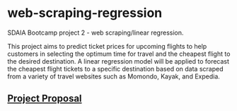 # web-scraping-regression
SDAIA Bootcamp project 2 - web scraping/linear regression.

This project aims to predict ticket prices for upcoming flights to help customers in selecting the optimum time for travel and the cheapest flight to the desired destination. A linear regression model will be applied to forecast the cheapest flight tickets to a specific destination based on data scraped from a variety of travel websites such as Momondo, Kayak, and Expedia.

## [Project Proposal](https://github.com/MeshalAlamr/web-scraping-regression/blob/main/proposal/README.md)
